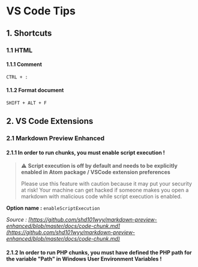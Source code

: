 # VS Code Tips

## 1. Shortcuts

### 1.1 HTML

#### 1.1.1 Comment
    
`CTRL + :`

#### 1.1.2 Format document
    
`SHIFT + ALT + F`

## 2. VS Code Extensions

### 2.1 Markdown Preview Enhanced

#### 2.1.1 In order to run chunks, you must enable script execution !

> ⚠️ **Script execution is off by default and needs to be explicitly enabled in Atom package / VSCode extension preferences**
>
> Please use this feature with caution because it may put your security at risk!
> Your machine can get hacked if someone makes you open a markdown with malicious code while script execution is enabled.

**Option name :** `enableScriptExecution`

*Source : [https://github.com/shd101wyy/markdown-preview-enhanced/blob/master/docs/code-chunk.md](https://github.com/shd101wyy/markdown-preview-enhanced/blob/master/docs/code-chunk.md)*

#### 2.1.2 In order to run PHP chunks, you must have defined the  PHP path for the variable "Path" in Windows User Environment Variables !